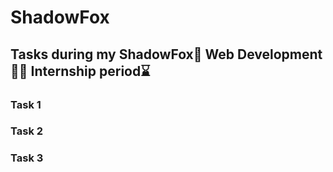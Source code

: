 # ShadowFox
## Tasks during my ShadowFox🦊 Web Development👨‍💻 Internship period⌛

### Task 1

### Task 2

### Task 3
